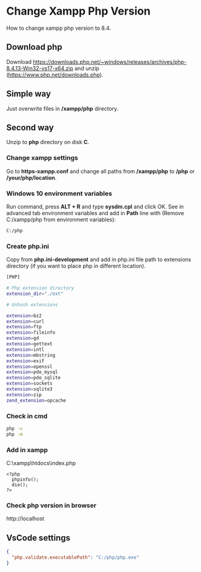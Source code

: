# Change Xampp Php Version
How to change xampp php version to 8.4.

## Download php

Download https://downloads.php.net/~windows/releases/archives/php-8.4.13-Win32-vs17-x64.zip and unzip (https://www.php.net/downloads.php).

## Simple way

Just overwrite files in **/xampp/php** directory.

## Second way

Unzip to **php** directory on disk **C**.

### Change xampp settings

Go to **https-xampp.conf** and change all paths from **/xampp/php** to **/php** or **/your/php/location**.

### Windows 10 environment variables

Run command, press **ALT + R** and type **sysdm.cpl** and click OK. See in advanced tab environment variables and add in **Path** line with (Remove C:/xampp/php from environment variables): 

```sh
C:/php
```

### Create php.ini

Copy from **php.ini-development** and add in php.ini file path to extensions directory (if you want to place php in different location).

```sh
[PHP]

# Php extension directory
extension_dir="./ext"

# Unhash extensions

extension=bz2
extension=curl
extension=ftp
extension=fileinfo
extension=gd
extension=gettext
extension=intl
extension=mbstring
extension=exif
extension=openssl
extension=pdo_mysql
extension=pdo_sqlite
extension=sockets
extension=sqlite3
extension=zip
zend_extension=opcache
```

### Check in cmd

```sh
php -v
php -m
```

### Add in xampp
C:\xampp\htdocs\index.php

```
<?php
  phpinfo();
  die();
?>
```


### Check php version in browser

http://localhost

## VsCode settings

```json
{
  "php.validate.executablePath": "C:/php/php.exe"
}
```
